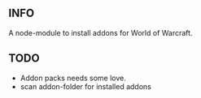 ## INFO
A node-module to install addons for World of Warcraft.

## TODO
* Addon packs needs some love.
* scan addon-folder for installed addons
